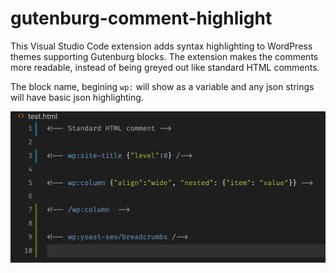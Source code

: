 # gutenburg-comment-highlight

This Visual Studio Code extension adds syntax highlighting to WordPress themes supporting Gutenburg blocks. The extension makes the comments more readable, instead of being greyed out like standard HTML comments.

The block name, begining `wp:` will show as a variable and any json strings will have basic json highlighting.

![Code highlight example](assets/highlight-example.png)
